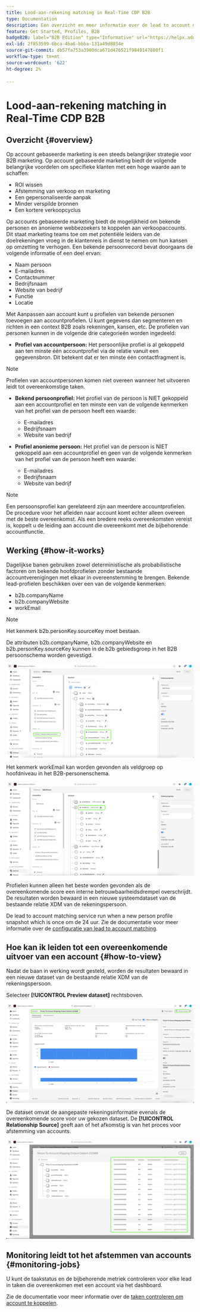 ```yaml
---
title: Lood-aan-rekening matching in Real-Time CDP B2B
type: Documentation
description: Een overzicht en meer informatie over de lead to account matching feature in Experience Platform CDP B2B.
feature: Get Started, Profiles, B2B
badgeB2B: label="B2B Edition" type="Informative" url="https://helpx.adobe.com/legal/product-descriptions/real-time-customer-data-platform-b2b-edition-prime-and-ultimate-packages.html newtab=true"
exl-id: 2f853599-6bca-4ba6-bbba-131a49d8854e
source-git-commit: db57fa753a3980dca671d476521f9849147880f1
workflow-type: tm+mt
source-wordcount: '622'
ht-degree: 2%

---
```


# Lood-aan-rekening matching in Real-Time CDP B2B

## Overzicht {#overview}

Op account gebaseerde marketing is een steeds belangrijker strategie voor B2B marketing. Op account gebaseerde marketing biedt de volgende belangrijke voordelen om specifieke klanten met een hoge waarde aan te schaffen:

- ROI wissen
- Afstemming van verkoop en marketing
- Een gepersonaliseerde aanpak
- Minder verspilde bronnen
- Een kortere verkoopcyclus

Op accounts gebaseerde marketing biedt de mogelijkheid om bekende personen en anonieme webbezoekers te koppelen aan verkoopaccounts. Dit staat marketing teams toe om met potentiële leiders van de doelrekeningen vroeg in de klantenreis in dienst te nemen om hun kansen op omzetting te verhogen. Een bekende persoonrecord bevat doorgaans de volgende informatie of een deel ervan:

- Naam persoon
- E-mailadres
- Contactnummer
- Bedrijfsnaam
- Website van bedrijf
- Functie
- Locatie

Met Aanpassen aan account kunt u profielen van bekende personen toevoegen aan accountprofielen. U kunt gegevens dan segmenteren en richten in een context B2B zoals rekeningen, kansen, etc. De profielen van personen kunnen in de volgende drie categorieën worden ingedeeld:

- **Profiel van accountpersoon:** Het persoonlijke profiel is al gekoppeld aan ten minste één accountprofiel via de relatie vanuit een gegevensbron. Dit betekent dat er ten minste één contactfragment is.

>[!NOTE]
>
> Profielen van accountpersonen komen niet overeen wanneer het uitvoeren leidt tot overeenkomstige taken.

- **Bekend persoonprofiel:** Het profiel van de persoon is NIET gekoppeld aan een accountprofiel en ten minste een van de volgende kenmerken van het profiel van de persoon heeft een waarde:

   - E-mailadres
   - Bedrijfsnaam
   - Website van bedrijf

- **Profiel anonieme persoon:** Het profiel van de persoon is NIET gekoppeld aan een accountprofiel en geen van de volgende kenmerken van het profiel van de persoon heeft een waarde:

   - E-mailadres
   - Bedrijfsnaam
   - Website van bedrijf

>[!NOTE]
>
> Een persoonsprofiel kan gerelateerd zijn aan meerdere accountprofielen. De procedure voor het afleiden naar account komt echter alleen overeen met de beste overeenkomst. Als een bredere reeks overeenkomsten vereist is, koppelt u de leiding aan account die overeenkomt met de bijbehorende accountfunctie.

## Werking {#how-it-works}

Dagelijkse banen gebruiken zowel deterministische als probabilistische factoren om bekende hoofdprofielen zonder bestaande accountverenigingen met elkaar in overeenstemming te brengen. Bekende lead-profielen beschikken over een van de volgende kenmerken:

- b2b.companyName
- b2b.companyWebsite
- workEmail

>[!NOTE]
>
> Het kenmerk b2b.personKey.sourceKey moet bestaan.

De attributen b2b.companyName, b2b.companyWebsite en b2b.personKey.sourceKey kunnen in de b2b gebiedsgroep in het B2B persoonschema worden gevestigd.

![B2B-personenschema met kenmerken](/help/rtcdp/accounts/images/b2b-person-schema.png)

Het kenmerk workEmail kan worden gevonden als veldgroep op hoofdniveau in het B2B-personenschema.

![B2B-personeschema weergeven van workEmail](/help/rtcdp/accounts/images/b2b-person-workemail.png)

Profielen kunnen alleen het beste worden gevonden als de overeenkomende score een interne betrouwbaarheidsdrempel overschrijdt. De resultaten worden bewaard in een nieuwe systeemdataset van de bestaande relatie XDM van de rekeningspersoon.

De lead to account matching service run when a new person profile snapshot which is once om de 24 uur. Zie de documentatie voor meer informatie over de [configuratie van lead to account matching](/help/rtcdp/accounts/account-profile-ui-guide.md).

## Hoe kan ik leiden tot een overeenkomende uitvoer van een account {#how-to-view}

Nadat de baan in werking wordt gesteld, worden de resultaten bewaard in een nieuwe dataset van de bestaande relatie XDM van de rekeningspersoon.

Selecteer **[!UICONTROL Preview dataset]** rechtsboven.

![Nieuwe gegevensset](/help/rtcdp/accounts/images/b2b-dataset-output.png)

De dataset omvat de aangepaste rekeningsinformatie evenals de overeenkomende score voor uw gekozen dataset. De **[!UICONTROL Relationship Source]** geeft aan of het afkomstig is van het proces voor afstemming van accounts.

![Bekijk betrouwbaarheidsscores voor gegevenssets en uitvoer](/help/rtcdp/accounts/images/b2b-dataset-preview.png)

## Monitoring leidt tot het afstemmen van accounts {#monitoring-jobs}

U kunt de taakstatus en de bijbehorende metriek controleren voor elke lead in taken die overeenkomen met een account via het dashboard.

Zie de documentatie voor meer informatie over de [taken controleren om account te koppelen](/help/dataflows/ui/b2b/monitor-profile-enrichment.md).
